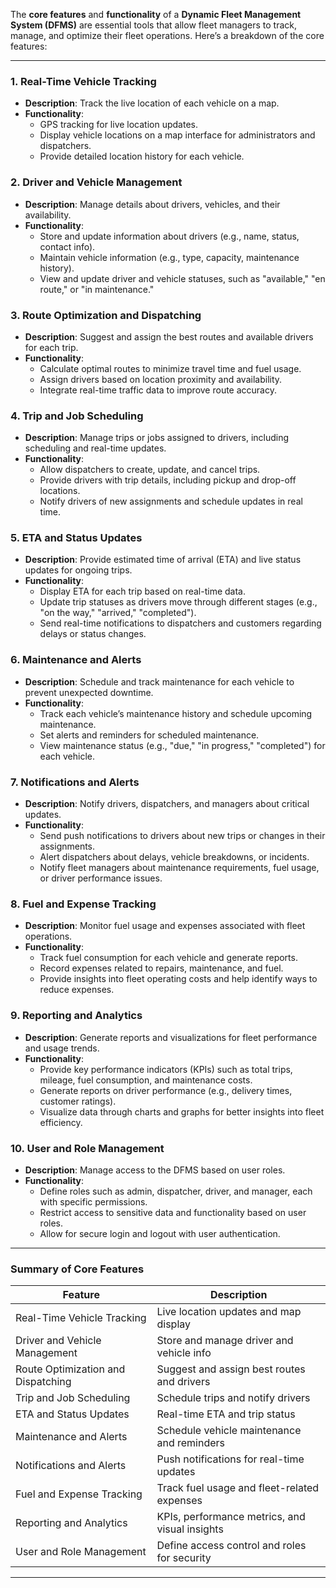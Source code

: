 The **core features** and **functionality** of a **Dynamic Fleet Management System (DFMS)** are essential tools that allow fleet managers to track, manage, and optimize their fleet operations. Here’s a breakdown of the core features:

---

### 1. **Real-Time Vehicle Tracking**
- **Description**: Track the live location of each vehicle on a map.
- **Functionality**:
    - GPS tracking for live location updates.
    - Display vehicle locations on a map interface for administrators and dispatchers.
    - Provide detailed location history for each vehicle.

### 2. **Driver and Vehicle Management**
- **Description**: Manage details about drivers, vehicles, and their availability.
- **Functionality**:
    - Store and update information about drivers (e.g., name, status, contact info).
    - Maintain vehicle information (e.g., type, capacity, maintenance history).
    - View and update driver and vehicle statuses, such as "available," "en route," or "in maintenance."

### 3. **Route Optimization and Dispatching**
- **Description**: Suggest and assign the best routes and available drivers for each trip.
- **Functionality**:
    - Calculate optimal routes to minimize travel time and fuel usage.
    - Assign drivers based on location proximity and availability.
    - Integrate real-time traffic data to improve route accuracy.

### 4. **Trip and Job Scheduling**
- **Description**: Manage trips or jobs assigned to drivers, including scheduling and real-time updates.
- **Functionality**:
    - Allow dispatchers to create, update, and cancel trips.
    - Provide drivers with trip details, including pickup and drop-off locations.
    - Notify drivers of new assignments and schedule updates in real time.

### 5. **ETA and Status Updates**
- **Description**: Provide estimated time of arrival (ETA) and live status updates for ongoing trips.
- **Functionality**:
    - Display ETA for each trip based on real-time data.
    - Update trip statuses as drivers move through different stages (e.g., "on the way," "arrived," "completed").
    - Send real-time notifications to dispatchers and customers regarding delays or status changes.

### 6. **Maintenance and Alerts**
- **Description**: Schedule and track maintenance for each vehicle to prevent unexpected downtime.
- **Functionality**:
    - Track each vehicle’s maintenance history and schedule upcoming maintenance.
    - Set alerts and reminders for scheduled maintenance.
    - View maintenance status (e.g., "due," "in progress," "completed") for each vehicle.

### 7. **Notifications and Alerts**
- **Description**: Notify drivers, dispatchers, and managers about critical updates.
- **Functionality**:
    - Send push notifications to drivers about new trips or changes in their assignments.
    - Alert dispatchers about delays, vehicle breakdowns, or incidents.
    - Notify fleet managers about maintenance requirements, fuel usage, or driver performance issues.

### 8. **Fuel and Expense Tracking**
- **Description**: Monitor fuel usage and expenses associated with fleet operations.
- **Functionality**:
    - Track fuel consumption for each vehicle and generate reports.
    - Record expenses related to repairs, maintenance, and fuel.
    - Provide insights into fleet operating costs and help identify ways to reduce expenses.

### 9. **Reporting and Analytics**
- **Description**: Generate reports and visualizations for fleet performance and usage trends.
- **Functionality**:
    - Provide key performance indicators (KPIs) such as total trips, mileage, fuel consumption, and maintenance costs.
    - Generate reports on driver performance (e.g., delivery times, customer ratings).
    - Visualize data through charts and graphs for better insights into fleet efficiency.

### 10. **User and Role Management**
- **Description**: Manage access to the DFMS based on user roles.
- **Functionality**:
    - Define roles such as admin, dispatcher, driver, and manager, each with specific permissions.
    - Restrict access to sensitive data and functionality based on user roles.
    - Allow for secure login and logout with user authentication.

---

### Summary of Core Features

| Feature                     | Description                                           |
|-----------------------------|-------------------------------------------------------|
| Real-Time Vehicle Tracking   | Live location updates and map display                 |
| Driver and Vehicle Management | Store and manage driver and vehicle info             |
| Route Optimization and Dispatching | Suggest and assign best routes and drivers     |
| Trip and Job Scheduling      | Schedule trips and notify drivers                    |
| ETA and Status Updates       | Real-time ETA and trip status                        |
| Maintenance and Alerts       | Schedule vehicle maintenance and reminders           |
| Notifications and Alerts     | Push notifications for real-time updates             |
| Fuel and Expense Tracking    | Track fuel usage and fleet-related expenses          |
| Reporting and Analytics      | KPIs, performance metrics, and visual insights       |
| User and Role Management     | Define access control and roles for security         |

---